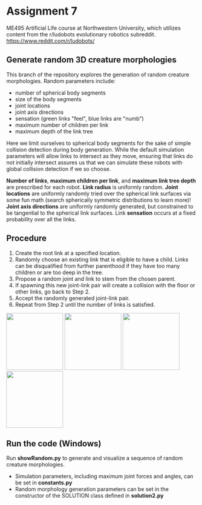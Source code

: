 # Assignment 7
ME495 Artificial Life course at Northwestern University, which utilizes content from the r/ludobots evolutionary robotics subreddit.
https://www.reddit.com/r/ludobots/

## Generate random 3D creature morphologies
This branch of the repository explores the generation of random creature morphologies. Random parameters include:
- number of spherical body segments
- size of the body segments
- joint locations
- joint axis directions
- sensation (green links "feel", blue links are "numb")
- maximum number of children per link
- maximum depth of the link tree

Here we limit ourselves to spherical body segments for the sake of simple collision detection during body generation. While the default simulation parameters will allow links to intersect as they move, ensuring that links do not initially intersect assures us that we can simulate these robots with global collision detection if we so choose.

**Number of links**, **maximum children per link**, and **maximum link tree depth** are prescribed for each robot. **Link radius** is uniformly random. **Joint locations** are uniformly randomly tried over the spherical link surfaces via some fun math (search spherically symmetric distributions to learn more)!
**Joint axis directions** are uniformly randomly generated, but constrained to be tangential to the spherical link surfaces. Link **sensation** occurs at a fixed probability over all the links.

## Procedure
1. Create the root link at a specified location.
2. Randomly choose an existing link that is eligible to have a child. Links can be disqualified from further parenthood if they have too many children or are too deep in the tree.
3. Propose a random joint and link to stem from the chosen parent.
4. If spawning this new joint-link pair will create a collision with the floor or other links, go back to Step 2.
5. Accept the randomly generated joint-link pair.
6. Repeat from Step 2 until the number of links is satisfied.

<img src="https://user-images.githubusercontent.com/101603342/218656723-7c701f06-679c-4356-9591-0cd3550835a7.png" height="150"
img src="https://user-images.githubusercontent.com/101603342/218656723-7c701f06-679c-4356-9591-0cd3550835a7.png" height="150" />
<img src="https://user-images.githubusercontent.com/101603342/218656777-4b86f993-9b94-4784-bff9-a6b91dcba712.png" height="150" />
<img src="https://user-images.githubusercontent.com/101603342/218656802-b000b42e-e5c9-4cb6-be5f-613b62869d14.png" height="150" />
<img src="https://user-images.githubusercontent.com/101603342/218656824-899005a0-72f5-437c-b905-07b20b8694ff.png" height="150" />


## Run the code (Windows)
Run __showRandom.py__ to generate and visualize a sequence of random creature morphologies.

- Simulation parameters, including maximum joint forces and angles, can be set in __constants.py__
- Random morphology generation parameters can be set in the constructor of the SOLUTION class defined in __solution2.py__
